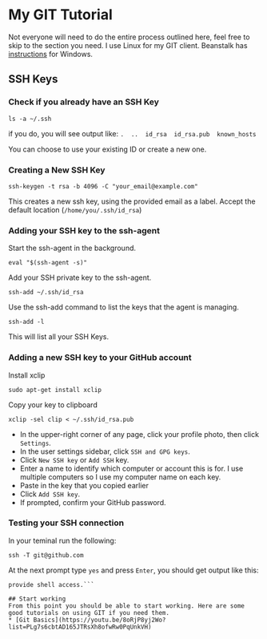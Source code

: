 # My GIT Tutorial

Not everyone will need to do the entire process outlined here, feel free to skip to the section you need.
I use Linux for my GIT client. Beanstalk has [instructions](http://guides.beanstalkapp.com/version-control/git-on-windows.html) for Windows.

## SSH Keys


### Check if you already have an SSH Key
```ls -a ~/.ssh```

if you do, you will see output like:
```.  ..  id_rsa  id_rsa.pub  known_hosts```

You can choose to use your existing ID or create a new one.

### Creating a New SSH Key

```ssh-keygen -t rsa -b 4096 -C "your_email@example.com"```

This creates a new ssh key, using the provided email as a label.
Accept the default location (`/home/you/.ssh/id_rsa`)

###  Adding your SSH key to the ssh-agent
Start the ssh-agent in the background.

```eval "$(ssh-agent -s)"```

Add your SSH private key to the ssh-agent.

```ssh-add ~/.ssh/id_rsa```

Use the ssh-add command to list the keys that the agent is managing.

```ssh-add -l```

This will list all your SSH Keys.

### Adding a new SSH key to your GitHub account
Install xclip

```sudo apt-get install xclip```

Copy your key to clipboard

```xclip -sel clip < ~/.ssh/id_rsa.pub```

* In the upper-right corner of any page, click your profile photo, then click `Settings`.
* In the user settings sidebar, click `SSH and GPG keys`.
* Click `New SSH key` or `Add SSH` key.
* Enter a name to identify which computer or account this is for. I use multiple computers so I use my computer name on each key.
* Paste in the key that you copied earlier
* Click `Add SSH key`.
* If prompted, confirm your GitHub password.

### Testing your SSH connection
In your teminal run the following:

```ssh -T git@github.com```

At the next prompt type `yes` and press `Enter`, you should get output like this:

```Hi username! You've successfully authenticated, but GitHub does not
provide shell access.```

## Start working
From this point you should be able to start working. Here are some good tutorials on using GIT if you need them.
* [Git Basics](https://youtu.be/8oRjP8yj2Wo?list=PLg7s6cbtAD165JTRsXh8ofwRw0PqUnkVH)
